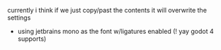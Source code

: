 currently i think if we just copy/past the contents it will overwrite the settings

- using jetbrains mono as the font w/ligatures enabled (! yay godot 4 supports)
